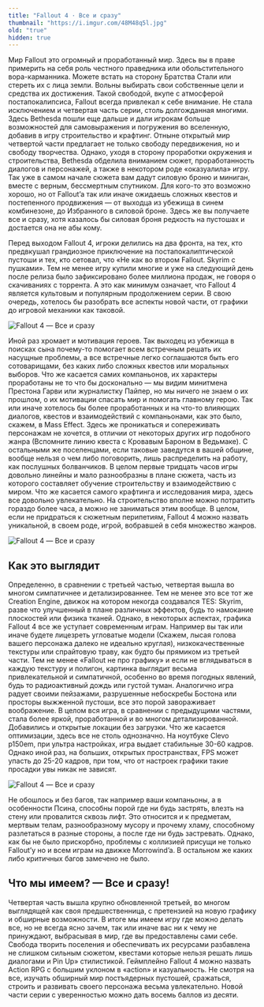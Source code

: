 ```yaml
---
title: "Fallout 4 · Все и сразу"
thumbnail: "https://i.imgur.com/48M48q5l.jpg"
old: "true"
hidden: true
---
```


Мир Fallout это огромный и проработанный мир. Здесь вы в праве примерить на себя роль честного праведника или обольстительного вора-карманника. Можете встать на сторону Братства Стали или стереть их с лица земли. Вольны выбирать свои собственные цели и средства их достижения. Такой свободой, вкупе с атмосферой постапокалипсиса, Fallout всегда привлекал к себе внимание. Не стала исключением и четвертая часть серии, столь долгожданная многими. Здесь Bethesda пошли еще дальше и дали игрокам больше возможностей для самовыражения и погружения во вселенную, добавив в игру строительство и крафтинг. Отныне открытый мир четвертой части предлагает не только свободу передвижения, но и свободу творчества. Однако, уходя в сторону проработки окружения и строительства, Bethesda обделила вниманием сюжет, проработанность диалогов и персонажей, а также в некотором роде «оказуалила» игру. Так уже в самом начале сюжета вам дадут силовую броню и миниган, вместе с верным, бессмертным спутником. Для кого-то это возможно хорошо, но от Fallout’a так или иначе ожидаешь сложных квестов и постепенного продвижения — от выходца из убежища в синем комбинезоне, до Избранного в силовой броне. Здесь же вы получаете все и сразу, хотя казалось бы силовая броня редкость на пустошах и достается она не абы кому.

Перед выходом Fallout 4, игроки делились на два фронта, на тех, кто предвкушал грандиозное приключение на постапокалиптической пустоши и тех, кто сетовал, что «Не как во втором Fallout. Skyrim с пушками». Тем не менее игру купили многие и уже на следующий день после релиза было зафиксировано более миллиона продаж, не говоря о скачиваниях с торрента. А это как минимум означает, что Fallout 4 является культовым и популярным продолжением серии. В свою очередь, хотелось бы разобрать все аспекты новой части, от графики до игровой механики как таковой.

![Fallout 4 — Все и сразу](https://i.imgur.com/3Vk5b9t.png)

Иной раз хромает и мотивация героев. Так выходец из убежища в поисках сына почему-то помогает всем встречным решать их насущные проблемы, а все встречные легко соглашаются быть его сотоварищами, без каких либо сложных квестов или моральных выборов. Что же касается самих компаньонов, их характеры проработаны не то что бы досконально — мы видим минитмена Престона Гарви или журналистку Пайпер, но мы ничего не знаем о их прошлом, о их мотивации спасать мир и помогать главному герою. Так или иначе хотелось бы более проработанных и на что-то влияющих диалогов, квестов и взаимодействий с компаньонами, как это было, скажем, в Mass Effect. Здесь же проникаться и сопереживать персонажам не хочется, в отличии от некоторых других игр подобного жанра (Вспомните линию квеста с Кровавым Бароном в Ведьмаке). С остальными же поселенцами, если таковые заведутся в вашей общине, вообще нельзя о чем либо поговорить, лишь распределить на работу, как послушных болванчиков. В целом первые тридцать часов игры довольно линейны и мало разнообразны в плане сюжета, часть из которого составляет обучение строительству и взаимодействию с миром. Что же касается самого крафтинга и исследования мира, здесь все довольно увлекательно. На строительство вполне можно потратить гораздо более часа, а можно не заниматься этим вообще. В целом, если не придраться к сюжетным перипетиям, Fallout 4 можно назвать уникальной, в своем роде, игрой, вобравшей в себя множество жанров.

![Fallout 4 — Все и сразу](https://i.imgur.com/48M48q5.jpg)

## Как это выглядит

Определенно, в сравнении с третьей частью, четвертая вышла во многом симпатичнее и детализированнее. Тем не менее это все тот же Creation Engine, движок на котором некогда создавался TES: Skyrim, разве что улучшенный в плане различных эффектов, будь то намокание плоскостей или физика тканей. Однако, в некоторых аспектах, графика Fallout 4 все же уступает современным играм. Например вы так или иначе будете лицезреть угловатые модели (Скажем, лысая голова вашего персонажа далеко не идеально круглая), низкокачественные текстуры или спрайтовую траву, как будто бы прямиком из третьей части. Тем не менее «Fallout не про графику» и если не вглядываться в каждую текстуру и полигон, картинка выглядит весьма привлекательной и симпатичной, особенно во время погодных явлений, будь то радиоактивный дождь или густой туман. Аналогично игра радует своими пейзажами, разрушенные небоскребы Бостона или просторы выжженной пустоши, все это порой завораживает воображение. В целом вся игра, в сравнении с предыдущими частями, стала более яркой, проработанной и во многом детализированной. Добавились и открытые локации без загрузки. Что же касается оптимизации, здесь все не столь однозначно. На ноутбуке Clevo p150em, при ультра настройках, игра выдает стабильные 30-60 кадров. Однако иной раз, на больших, открытых пространствах, FPS может упасть до 25-20 кадров, при том, что от настроек графики такие просадки увы никак не зависят.

![Fallout 4 — Все и сразу](https://i.imgur.com/hsXdiG2.png)

Не обошлось и без багов, так например ваши компаньоны, а в особенности Псина, способны порой где ни будь застрять, влезть на стену или провалится сквозь лифт. Это относится и к предметам, мертвым телам, разнообразному мусору и прочему хламу, способному разлетаться в разные стороны, а после где ни будь застревать. Однако, как бы не было прискорбно, проблемы с коллизией присущи не только Fallout’у но и всем играм на движке Morrowind’a. В остальном же каких либо критичных багов замечено не было.

## Что мы имеем? — Все и сразу!

Четвертая часть вышла крупно обновленной третьей, во многом выглядящей как своя предшественница, с претензией на новую графику и обширные возможности. В итоге мы имеем игру где можно делать все, но не всегда ясно зачем, так или иначе вас ни к чему не принуждают, выбрасывая в мир, где вы предоставлены сами себе. Свобода творить поселения и обеспечивать их ресурсами разбавлена не слишком сильным сюжетом, квестами которые нельзя решать лишь диалогами и Pin Up» стилистикой. Геймплейно Fallout 4 можно назвать Action RPG с большим уклоном в «action» и казуальность. Не смотря на все, изучать обширный мир постъядерных пустошей, сражаться, строить и развивать своего персонажа весьма увлекательно. Новой части серии с уверенностью можно дать восемь баллов из десяти.